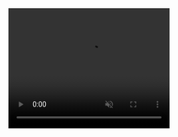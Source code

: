 
<video width="320" height="240" controls autoplay muted>
  <source src="F16.mp4" type="video/mp4">
</video>
